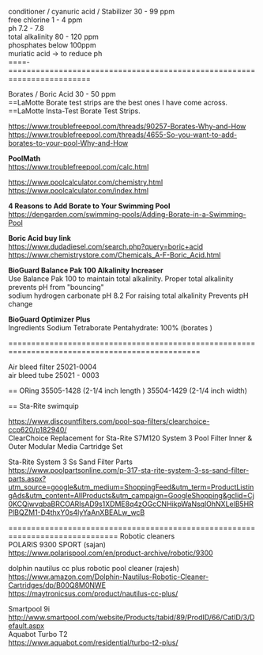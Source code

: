 

conditioner /  cyanuric acid /  Stabilizer  30 - 99 ppm    
free  chlorine   1 - 4 ppm    
ph   7.2  - 7.8   
total alkalinity   80 - 120 ppm   
phosphates   below  100ppm  
muriatic acid  ->  to reduce ph   
====-========================================================================  

Borates / Boric Acid   30 - 50 ppm    
==LaMotte Borate test strips are the best ones I have come across.    
==LaMotte Insta-Test Borate Test Strips.   

https://www.troublefreepool.com/threads/90257-Borates-Why-and-How    
https://www.troublefreepool.com/threads/4655-So-you-want-to-add-borates-to-your-pool-Why-and-How    

**PoolMath**   
https://www.troublefreepool.com/calc.html   

https://www.poolcalculator.com/chemistry.html    
https://www.poolcalculator.com/index.html   


**4 Reasons to Add Borate to Your Swimming Pool**       
https://dengarden.com/swimming-pools/Adding-Borate-in-a-Swimming-Pool    

**Boric Acid buy link**   
https://www.dudadiesel.com/search.php?query=boric+acid     
https://www.chemistrystore.com/Chemicals_A-F-Boric_Acid.html    






**BioGuard Balance Pak 100 Alkalinity Increaser**   
Use Balance Pak 100 to maintain total alkalinity. Proper total alkalinity prevents pH from "bouncing"    
sodium hydrogen carbonate   pH 8.2 For raising total alkalinity Prevents pH change 

**BioGuard Optimizer Plus**   
Ingredients
Sodium Tetraborate Pentahydrate: 100%    (borates )

================================================================================================

Air bleed filter  25021-0004  
air bleed tube   25021 - 0003  
  
== ORing  35505-1428  (2-1/4  inch length )
          35504-1429  (2-1/4  inch width)
         
== Sta-Rite swimquip  
    
https://www.discountfilters.com/pool-spa-filters/clearchoice-ccp620/p182940/   
ClearChoice Replacement for Sta-Rite S7M120 System 3 Pool Filter Inner & Outer Modular Media Cartridge Set
   
 Sta-Rite System 3 Ss Sand Filter Parts           
 https://www.poolpartsonline.com/p-317-sta-rite-system-3-ss-sand-filter-parts.aspx?utm_source=google&utm_medium=ShoppingFeed&utm_term=ProductListingAds&utm_content=AllProducts&utm_campaign=GoogleShopping&gclid=Cj0KCQjwvqbaBRCOARIsAD9s1XDME8q4zOGcCNHikpWaNsqlOhNXLelB5HRPlBQZM1-D4thxY0s4lyYaAnXBEALw_wcB             

 
  ==============================================================================
  Robotic cleaners     
  POLARIS 9300 SPORT     (sajan)    
  https://www.polarispool.com/en/product-archive/robotic/9300    
  
  dolphin nautilus cc plus robotic pool cleaner (rajesh)   
  https://www.amazon.com/Dolphin-Nautilus-Robotic-Cleaner-Cartridges/dp/B00Q8M0NWE   
  https://maytronicsus.com/product/nautilus-cc-plus/    
  
   Smartpool 9i    
   http://www.smartpool.com/website/Products/tabid/89/ProdID/66/CatID/3/Default.aspx    
   Aquabot Turbo T2   
   https://www.aquabot.com/residential/turbo-t2-plus/    
